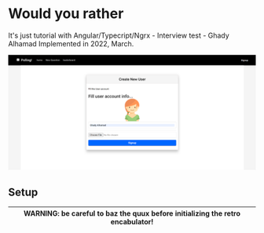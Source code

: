 <h1>Would you rather</h1> 
 
It's just tutorial with Angular/Typecript/Ngrx - Interview test - Ghady Alhamad
Implemented in 2022, March.

![Wouldyourather](https://raw.githubusercontent.com/GhadyAlhamad/wouldyourather/main/src/assets/screenshots/1.PNG)

## Setup
| WARNING: be careful to baz the quux before initializing the retro encabulator! | 
| --- |
